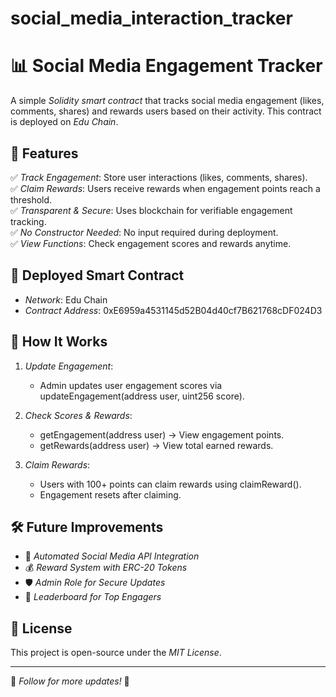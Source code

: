 # social_media_interaction_tracker
# 📊 Social Media Engagement Tracker

A simple *Solidity smart contract* that tracks social media engagement (likes, comments, shares) and rewards users based on their activity. This contract is deployed on *Edu Chain*.

## 🌟 Features

✅ *Track Engagement*: Store user interactions (likes, comments, shares).  
✅ *Claim Rewards*: Users receive rewards when engagement points reach a threshold.  
✅ *Transparent & Secure*: Uses blockchain for verifiable engagement tracking.  
✅ *No Constructor Needed*: No input required during deployment.  
✅ *View Functions*: Check engagement scores and rewards anytime.

## 🔗 Deployed Smart Contract

- *Network*: Edu Chain  
- *Contract Address*: 0xE6959a4531145d52B04d40cf7B621768cDF024D3

## 🚀 How It Works

1. *Update Engagement*:  
   - Admin updates user engagement scores via updateEngagement(address user, uint256 score).  

2. *Check Scores & Rewards*:  
   - getEngagement(address user) → View engagement points.  
   - getRewards(address user) → View total earned rewards.  

3. *Claim Rewards*:  
   - Users with 100+ points can claim rewards using claimReward().  
   - Engagement resets after claiming.

## 🛠 Future Improvements

- 🔗 *Automated Social Media API Integration*  
- 💰 *Reward System with ERC-20 Tokens*  
- 🛡 *Admin Role for Secure Updates*  
- 🎯 *Leaderboard for Top Engagers*  

## 📜 License

This project is open-source under the *MIT License*.

---

🔗 *Follow for more updates!* 🚀
